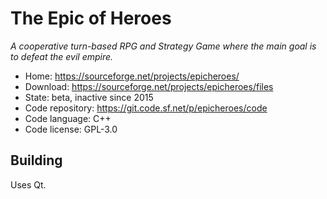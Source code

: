 # The Epic of Heroes

_A cooperative turn-based RPG and Strategy Game where the main goal is to defeat the evil empire._

- Home: https://sourceforge.net/projects/epicheroes/
- Download: https://sourceforge.net/projects/epicheroes/files
- State: beta, inactive since 2015
- Code repository: https://git.code.sf.net/p/epicheroes/code
- Code language: C++
- Code license: GPL-3.0

## Building

Uses Qt.
